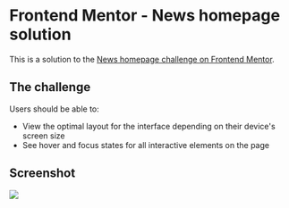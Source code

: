 # Frontend Mentor - News homepage solution

This is a solution to the [News homepage challenge on Frontend Mentor](https://www.frontendmentor.io/challenges/news-homepage-H6SWTa1MFl).
## The challenge

Users should be able to:

- View the optimal layout for the interface depending on their device's screen size
- See hover and focus states for all interactive elements on the page

## Screenshot

![](./screenshot.jpg)